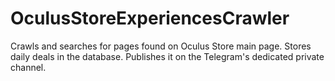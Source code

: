 # OculusStoreExperiencesCrawler
Crawls and searches for pages found on Oculus Store main page. Stores daily deals in the database. Publishes it on the Telegram's dedicated private channel.
